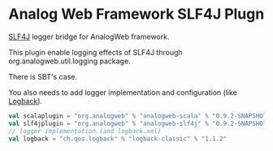 Analog Web Framework SLF4J Plugn
===============================================

[SLF4J](http://www.slf4j.org) logger bridge for AnalogWeb framework.

This plugin enable logging effects of SLF4J through org.analogweb.util.logging package.

There is SBT's case.

You also needs to add logger implementation and configuration (like [Logback](http://logback.qos.ch/)).

```scala
val scalaplugin = "org.analogweb" % "analogweb-scala" % "0.9.2-SNAPSHOT"
val slf4jplugin = "org.analogweb" % "analogweb-slf4j" % "0.9.2-SNAPSHOT"
// logger implementation.(and logback.xml)
val logback = "ch.qos.logback" % "logback-classic" % "1.1.2" 
```
